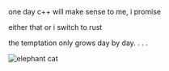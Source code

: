 one day c++ will make sense to me, i promise

either that or i switch to rust

the temptation only grows day by day. . . .

![elephant cat](https://static.wikia.nocookie.net/seuss/images/0/0e/Elephant_Cat.PNG)
